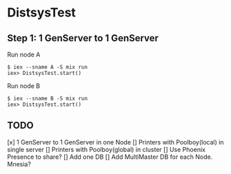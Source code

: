 # DistsysTest

## Step 1: 1 GenServer to 1 GenServer

Run node A
```
$ iex --sname A -S mix run
iex> DistsysTest.start()
```

Run node B
```
$ iex --sname B -S mix run
iex> DistsysTest.start()
```

## TODO
[x] 1 GenServer to 1 GenServer in one Node
[] Printers with Poolboy(local) in single server
[] Printers with Poolboy(global) in cluster
[] Use Phoenix Presence to share?
[] Add one DB
[] Add MultiMaster DB for each Node. Mnesia?
